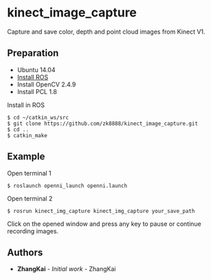# kinect_image_capture
Capture and save color, depth and point cloud images from Kinect V1.
## Preparation
* Ubuntu 14.04
* [Install ROS](http://wiki.ros.org/indigo/Installation/Ubuntu)
* Install OpenCV 2.4.9
* Install PCL 1.8

Install in ROS
```
$ cd ~/catkin_ws/src 
$ git clone https://github.com/zk8888/kinect_image_capture.git
$ cd ..
$ catkin_make
```
## Example
Open terminal 1
```
$ roslaunch openni_launch openni.launch
```
Open terminal 2
```
$ rosrun kinect_img_capture kinect_img_capture your_save_path
```
Click on the opened window and press any key to pause or continue recording images.
## Authors
* **ZhangKai** - *Initial work* - ZhangKai



